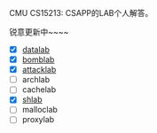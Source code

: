 CMU CS15213: CSAPP的LAB个人解答。

锐意更新中~~~~

- [x] [datalab](./datalab/题解思路.md)
- [x] [bomblab](./bomblab/题解思路.md)
- [x] [attacklab](./attacklab/题解思路.md)
- [ ] archlab
- [ ] cachelab
- [x] [shlab](./shlab/题解思路.md)
- [ ] malloclab
- [ ] proxylab